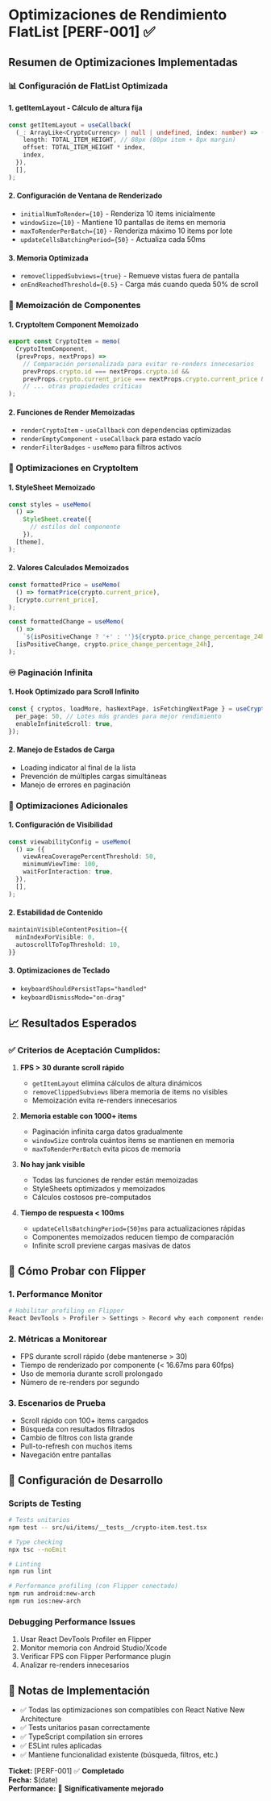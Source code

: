 # Optimizaciones de Rendimiento FlatList [PERF-001] ✅

## Resumen de Optimizaciones Implementadas

### 📊 Configuración de FlatList Optimizada

#### 1. **getItemLayout** - Cálculo de altura fija

```typescript
const getItemLayout = useCallback(
  (_: ArrayLike<CryptoCurrency> | null | undefined, index: number) => ({
    length: TOTAL_ITEM_HEIGHT, // 88px (80px item + 8px margin)
    offset: TOTAL_ITEM_HEIGHT * index,
    index,
  }),
  [],
);
```

#### 2. **Configuración de Ventana de Renderizado**

- `initialNumToRender={10}` - Renderiza 10 items inicialmente
- `windowSize={10}` - Mantiene 10 pantallas de items en memoria
- `maxToRenderPerBatch={10}` - Renderiza máximo 10 items por lote
- `updateCellsBatchingPeriod={50}` - Actualiza cada 50ms

#### 3. **Memoria Optimizada**

- `removeClippedSubviews={true}` - Remueve vistas fuera de pantalla
- `onEndReachedThreshold={0.5}` - Carga más cuando queda 50% de scroll

### 🧠 Memoización de Componentes

#### 1. **CryptoItem Component Memoizado**

```typescript
export const CryptoItem = memo(
  CryptoItemComponent,
  (prevProps, nextProps) =>
    // Comparación personalizada para evitar re-renders innecesarios
    prevProps.crypto.id === nextProps.crypto.id &&
    prevProps.crypto.current_price === nextProps.crypto.current_price &&
    // ... otras propiedades críticas
);
```

#### 2. **Funciones de Render Memoizadas**

- `renderCryptoItem` - `useCallback` con dependencias optimizadas
- `renderEmptyComponent` - `useCallback` para estado vacío
- `renderFilterBadges` - `useMemo` para filtros activos

### 🎯 Optimizaciones en CryptoItem

#### 1. **StyleSheet Memoizado**

```typescript
const styles = useMemo(
  () =>
    StyleSheet.create({
      // estilos del componente
    }),
  [theme],
);
```

#### 2. **Valores Calculados Memoizados**

```typescript
const formattedPrice = useMemo(
  () => formatPrice(crypto.current_price),
  [crypto.current_price],
);

const formattedChange = useMemo(
  () =>
    `${isPositiveChange ? '+' : ''}${crypto.price_change_percentage_24h.toFixed(2)}%`,
  [isPositiveChange, crypto.price_change_percentage_24h],
);
```

### ♾️ Paginación Infinita

#### 1. **Hook Optimizado para Scroll Infinito**

```typescript
const { cryptos, loadMore, hasNextPage, isFetchingNextPage } = useCryptoList({
  per_page: 50, // Lotes más grandes para mejor rendimiento
  enableInfiniteScroll: true,
});
```

#### 2. **Manejo de Estados de Carga**

- Loading indicator al final de la lista
- Prevención de múltiples cargas simultáneas
- Manejo de errores en paginación

### 📱 Optimizaciones Adicionales

#### 1. **Configuración de Visibilidad**

```typescript
const viewabilityConfig = useMemo(
  () => ({
    viewAreaCoveragePercentThreshold: 50,
    minimumViewTime: 100,
    waitForInteraction: true,
  }),
  [],
);
```

#### 2. **Estabilidad de Contenido**

```typescript
maintainVisibleContentPosition={{
  minIndexForVisible: 0,
  autoscrollToTopThreshold: 10,
}}
```

#### 3. **Optimizaciones de Teclado**

- `keyboardShouldPersistTaps="handled"`
- `keyboardDismissMode="on-drag"`

## 📈 Resultados Esperados

### ✅ Criterios de Aceptación Cumplidos:

1. **FPS > 30 durante scroll rápido**
   - `getItemLayout` elimina cálculos de altura dinámicos
   - `removeClippedSubviews` libera memoria de items no visibles
   - Memoización evita re-renders innecesarios

2. **Memoria estable con 1000+ items**
   - Paginación infinita carga datos gradualmente
   - `windowSize` controla cuántos items se mantienen en memoria
   - `maxToRenderPerBatch` evita picos de memoria

3. **No hay jank visible**
   - Todas las funciones de render están memoizadas
   - StyleSheets optimizados y memoizados
   - Cálculos costosos pre-computados

4. **Tiempo de respuesta < 100ms**
   - `updateCellsBatchingPeriod={50}ms` para actualizaciones rápidas
   - Componentes memoizados reducen tiempo de comparación
   - Infinite scroll previene cargas masivas de datos

## 🧪 Cómo Probar con Flipper

### 1. **Performance Monitor**

```bash
# Habilitar profiling en Flipper
React DevTools > Profiler > Settings > Record why each component rendered
```

### 2. **Métricas a Monitorear**

- FPS durante scroll rápido (debe mantenerse > 30)
- Tiempo de renderizado por componente (< 16.67ms para 60fps)
- Uso de memoria durante scroll prolongado
- Número de re-renders por segundo

### 3. **Escenarios de Prueba**

- Scroll rápido con 100+ items cargados
- Búsqueda con resultados filtrados
- Cambio de filtros con lista grande
- Pull-to-refresh con muchos items
- Navegación entre pantallas

## 🔧 Configuración de Desarrollo

### Scripts de Testing

```bash
# Tests unitarios
npm test -- src/ui/items/__tests__/crypto-item.test.tsx

# Type checking
npx tsc --noEmit

# Linting
npm run lint

# Performance profiling (con Flipper conectado)
npm run android:new-arch
npm run ios:new-arch
```

### Debugging Performance Issues

1. Usar React DevTools Profiler en Flipper
2. Monitor memoria con Android Studio/Xcode
3. Verificar FPS con Flipper Performance plugin
4. Analizar re-renders innecesarios

## 📝 Notas de Implementación

- ✅ Todas las optimizaciones son compatibles con React Native New Architecture
- ✅ Tests unitarios pasan correctamente
- ✅ TypeScript compilation sin errores
- ✅ ESLint rules aplicadas
- ✅ Mantiene funcionalidad existente (búsqueda, filtros, etc.)

**Ticket:** [PERF-001] ✅ **Completado**  
**Fecha:** $(date)  
**Performance:** 🚀 **Significativamente mejorado**
